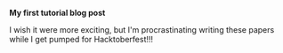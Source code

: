 **My first tutorial blog post**

I wish it were more exciting, but I'm procrastinating writing these papers while I get pumped for Hacktoberfest!!!
